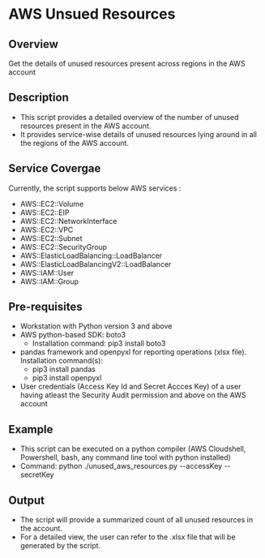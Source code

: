 # AWS Unsued Resources

## Overview
Get the details of unused resources present across regions in the AWS account

## Description
- This script provides a detailed overview of the number of unused resources present in the AWS account.
- It provides service-wise details of unused resources lying around in all the regions of the AWS account. 

## Service Covergae
Currently, the script supports below AWS services :
- AWS::EC2::Volume
- AWS::EC2::EIP
- AWS::EC2::NetworkInterface
- AWS::EC2::VPC
- AWS::EC2::Subnet
- AWS::EC2::SecurityGroup
- AWS::ElasticLoadBalancing::LoadBalancer
- AWS::ElasticLoadBalancingV2::LoadBalancer
- AWS::IAM::User
- AWS::IAM::Group

## Pre-requisites
- Workstation with Python version 3 and above
- AWS python-based SDK: boto3
  - Installation command: pip3 install boto3
- pandas framework and openpyxl for reporting operations (xlsx file). 
  Installation command(s): 
  - pip3 install pandas
  - pip3 install openpyxl
- User credentials (Access Key Id and Secret Accces Key) of a user having atleast the Security Audit permission and above on the AWS account

## Example
- This script can be executed on a python compiler (AWS Cloudshell, Powershell, bash, any command line tool with python installed)
- Command: python ./unused_aws_resources.py --accessKey <AWS Access Key Id> --secretKey <AWS Secret Access Key>

## Output
- The script will provide a summarized count of all unused resources in the account.
- For a detailed view, the user can refer to the .xlsx file that will be generated by the script.
